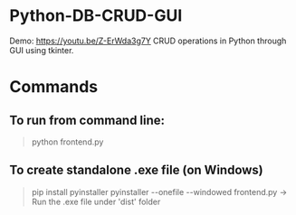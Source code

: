 # Python-DB-CRUD-GUI
Demo: https://youtu.be/Z-ErWda3g7Y
CRUD operations in Python through GUI using tkinter.

# Commands
## To run from command line:
> python frontend.py

## To create standalone .exe file (on Windows)
> pip install pyinstaller
> pyinstaller --onefile --windowed frontend.py
-> Run the .exe file under 'dist' folder  
